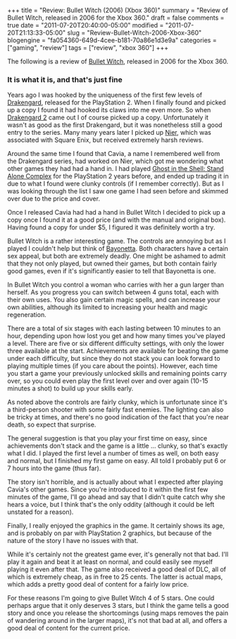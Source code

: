 +++
title = "Review: Bullet Witch (2006) (Xbox 360)"
summary = "Review of Bullet Witch, released in 2006 for the Xbox 360."
draft = false
comments = true
date = "2011-07-20T20:40:00-05:00"
modified = "2011-07-20T21:13:33-05:00"
slug = "Review-Bullet-Witch-2006-Xbox-360"
blogengine = "fa054360-649d-4cee-b181-70a86e1d3e9a"
categories = ["gaming", "review"]
tags = ["review", "xbox 360"]
+++

<div class="note">
<p>The following is a review of <a rel="external" href="http://www.amazon.com/gp/product/B000ICV996?tag=strivinglifen-20">Bullet Witch</a>, released in 2006 for the Xbox 360.</p>
</div>
<h3>It is what it is, and that's just fine</h3>
<p>Years ago I was hooked by the uniqueness of the first few levels of <a rel="external" href="http://www.amazon.com/gp/product/B0001A86EG?tag=strivinglifen-20">Drakengard</a>, released for the PlayStation 2. When I finally found and picked up a copy I found it had hooked its claws into me even more.&nbsp;So when <a rel="external" href="http://www.amazon.com/gp/product/B000CSUKY6?tag=strivinglifen-20">Drakengard 2</a> came out I of course picked up a copy. Unfortunately it wasn't as good as the first Drakengard, but it was nonetheless still a good entry to the series. Many many years later I picked up <a href="http://strivinglife.com/words/post/Review-Nier-2010-Xbox-360-PlayStation-3.aspx">Nier</a>, which was associated with Square Enix, but received extremely harsh reviews.</p>
<p>Around the same time I found that Cavia, a name I remembered well from the Drakengard series, had worked on Nier, which got me wondering what other games they had had a hand in. I had played&nbsp;<a rel="external" href="http://www.amazon.com/gp/product/B0002CHJ00?tag=strivinglifen-20">Ghost in the Shell: Stand Alone Complex</a>&nbsp;for the PlayStation 2 years before, and ended up trading it in due to what I found were clunky controls (if I remember correctly). But as I was looking through the list I saw one game I had seen before and skimmed over due to the price and cover.</p>
<p>Once I released Cavia had had a hand in Bullet Witch I decided to pick up a copy once I found it at a good price (and with the manual and original box). Having found a copy for under $5, I figured it was definitely worth a try.</p>
<p>Bullet Witch is a rather interesting game. The controls are annoying but as I played I couldn't help but think of <a rel="external" href="http://www.amazon.com/gp/product/B001YI0Z2U?tag=strivinglifen-20">Bayonetta</a>. Both characters have a certain sex appeal, but both are extremely deadly. One might be ashamed to admit that they not only played, but owned their games, but both contain fairly good games, even if it's significantly easier to tell that Bayonetta is one.</p>
<p>In Bullet Witch you control a woman who carries with her a gun larger than herself. As you progress you can switch between 4 guns total, each with their own uses. You also gain certain magic spells, and can increase your own abilities, although its limited to increasing your health and magic regeneration.</p>
<p>There are a total of six stages with each lasting between 10 minutes to an hour, depending upon how lost you get and how many times you've played a level. There are five or six different difficulty settings, with only the lower three available at the start. Achievements are available for beating the game under each difficulty, but since they do not stack you can look forward to playing multiple times (if you care about the points). However, each time you start a game your previously unlocked skills and remaining points carry over, so you could even play the first level over and over again (10-15 minutes a shot) to build up your skills early.</p>
<p>As noted above the controls are fairly clunky, which is unfortunate since it's a third-person shooter with some fairly fast enemies. The lighting can also be tricky at times, and there's no good indication of the fact that you're near death, so expect that surprise.</p>
<p>The general suggestion is that you play your first time on easy, since achievements don't stack and the game is a little ... clunky, so that's exactly what I did. I played the first level a number of times as well, on both easy and normal, but I finished my first game on easy. All told I probably put 6 or 7 hours into the game (thus far).</p>
<p>The story isn't horrible, and is actually about what I expected after playing Cavia's other games. Since you're introduced to it within the first few minutes of the game, I'll go ahead and say that I didn't quite catch why she hears a voice, but I think that's the only oddity (although it could be left unstated for a reason).</p>
<p>Finally, I really enjoyed the graphics in the game. It certainly shows its age, and is probably on par with PlayStation 2 graphics, but because of the nature of the story I have no issues with that.</p>
<p>While it's certainly not the greatest game ever, it's generally not that bad.&nbsp;I'll play it again and beat it at least on normal, and could easily see myself playing it even after that.&nbsp;The game also received a good deal of DLC, all of which is extremely cheap, as in free to 25 cents. The latter is actual maps, which adds a pretty good deal of content for a fairly low price.</p>
<p>For these reasons I'm going to give Bullet Witch 4 of 5 stars. One could perhaps argue that it only deserves 3 stars, but I think the game tells a good story and once you release the shortcomings (using maps removes the pain of wandering around in the larger maps), it's not that bad at all, and offers a good deal of content for the current price.</p>
